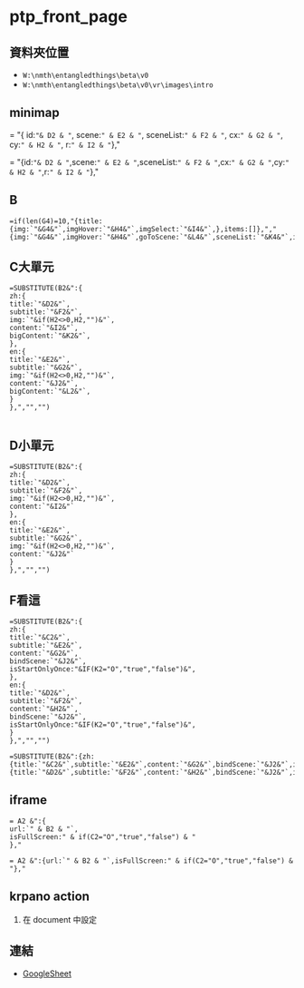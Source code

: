 # ptp_front_page

## 資料夾位置
* `W:\nmth\entangledthings\beta\v0`
* `W:\nmth\entangledthings\beta\v0\vr\images\intro`

## minimap
= "{
id:`"& D2 & "`,
scene:`" & E2 & "`,
sceneList:`" & F2 & "`,
cx:`" & G2 & "`,
cy:`" & H2 & "`,
r:`" & I2 & "`},"

= "{id:`"& D2 & "`,scene:`" & E2 & "`,sceneList:`" & F2 & "`,cx:`" & G2 & "`,cy:`" & H2 & "`,r:`" & I2 & "`},"

## B
```
=if(len(G4)=10,"{title:{img:`"&G4&"`,imgHover:`"&H4&"`,imgSelect:`"&I4&"`,},items:[]},","{img:`"&G4&"`,imgHover:`"&H4&"`,goToScene:`"&L4&"`,sceneList:`"&K4&"`,imgSelect:`"&I4&"`,},")
```

## C大單元
```
=SUBSTITUTE(B2&":{
zh:{
title:`"&D2&"`,
subtitle:`"&F2&"`,
img:`"&if(H2<>0,H2,"")&"`,
content:`"&I2&"`,
bigContent:`"&K2&"`,
},
en:{
title:`"&E2&"`,
subtitle:`"&G2&"`,
img:`"&if(H2<>0,H2,"")&"`,
content:`"&J2&"`,
bigContent:`"&L2&"`,
}
},","","")


```

## D小單元
```
=SUBSTITUTE(B2&":{
zh:{
title:`"&D2&"`,
subtitle:`"&F2&"`,
img:`"&if(H2<>0,H2,"")&"`,
content:`"&I2&"`
},
en:{
title:`"&E2&"`,
subtitle:`"&G2&"`,
img:`"&if(H2<>0,H2,"")&"`,
content:`"&J2&"`
}
},","","")
```

## F看這
```
=SUBSTITUTE(B2&":{
zh:{
title:`"&C2&"`,
subtitle:`"&E2&"`,
content:`"&G2&"`,
bindScene:`"&J2&"`,
isStartOnlyOnce:"&IF(K2="O","true","false")&",
},
en:{
title:`"&D2&"`,
subtitle:`"&F2&"`,
content:`"&H2&"`,
bindScene:`"&J2&"`,
isStartOnlyOnce:"&IF(K2="O","true","false")&",
}
},","","")

=SUBSTITUTE(B2&":{zh:{title:`"&C2&"`,subtitle:`"&E2&"`,content:`"&G2&"`,bindScene:`"&J2&"`,isStartOnlyOnce:"&IF(K2="O","true","false")&",},en:{title:`"&D2&"`,subtitle:`"&F2&"`,content:`"&H2&"`,bindScene:`"&J2&"`,isStartOnlyOnce:"&IF(K2="O","true","false")&",}},","","")
```

## iframe
```
= A2 &":{
url:`" & B2 & "`,
isFullScreen:" & if(C2="O","true","false") & "
},"

= A2 &":{url:`" & B2 & "`,isFullScreen:" & if(C2="O","true","false") & "},"
```

## krpano action
1. 在 document 中設定

## 連結
* [GoogleSheet](https://docs.google.com/spreadsheets/d/1AUjGNWYARrjEZL7uP_UVpAVlXV5QJAAlPf_s5r9RdiM/edit#gid=1060741455)

